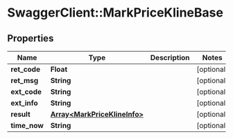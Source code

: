 # SwaggerClient::MarkPriceKlineBase

## Properties
Name | Type | Description | Notes
------------ | ------------- | ------------- | -------------
**ret_code** | **Float** |  | [optional] 
**ret_msg** | **String** |  | [optional] 
**ext_code** | **String** |  | [optional] 
**ext_info** | **String** |  | [optional] 
**result** | [**Array&lt;MarkPriceKlineInfo&gt;**](MarkPriceKlineInfo.md) |  | [optional] 
**time_now** | **String** |  | [optional] 



